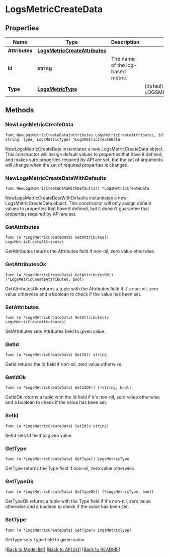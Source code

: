 # LogsMetricCreateData

## Properties

Name | Type | Description | Notes
---- | ---- | ----------- | ------
**Attributes** | [**LogsMetricCreateAttributes**](LogsMetricCreateAttributes.md) |  | 
**Id** | **string** | The name of the log-based metric. | 
**Type** | [**LogsMetricType**](LogsMetricType.md) |  | [default to LOGSMETRICTYPE_LOGS_METRICS]

## Methods

### NewLogsMetricCreateData

`func NewLogsMetricCreateData(attributes LogsMetricCreateAttributes, id string, type_ LogsMetricType) *LogsMetricCreateData`

NewLogsMetricCreateData instantiates a new LogsMetricCreateData object.
This constructor will assign default values to properties that have it defined,
and makes sure properties required by API are set, but the set of arguments
will change when the set of required properties is changed.

### NewLogsMetricCreateDataWithDefaults

`func NewLogsMetricCreateDataWithDefaults() *LogsMetricCreateData`

NewLogsMetricCreateDataWithDefaults instantiates a new LogsMetricCreateData object.
This constructor will only assign default values to properties that have it defined,
but it doesn't guarantee that properties required by API are set.

### GetAttributes

`func (o *LogsMetricCreateData) GetAttributes() LogsMetricCreateAttributes`

GetAttributes returns the Attributes field if non-nil, zero value otherwise.

### GetAttributesOk

`func (o *LogsMetricCreateData) GetAttributesOk() (*LogsMetricCreateAttributes, bool)`

GetAttributesOk returns a tuple with the Attributes field if it's non-nil, zero value otherwise
and a boolean to check if the value has been set.

### SetAttributes

`func (o *LogsMetricCreateData) SetAttributes(v LogsMetricCreateAttributes)`

SetAttributes sets Attributes field to given value.


### GetId

`func (o *LogsMetricCreateData) GetId() string`

GetId returns the Id field if non-nil, zero value otherwise.

### GetIdOk

`func (o *LogsMetricCreateData) GetIdOk() (*string, bool)`

GetIdOk returns a tuple with the Id field if it's non-nil, zero value otherwise
and a boolean to check if the value has been set.

### SetId

`func (o *LogsMetricCreateData) SetId(v string)`

SetId sets Id field to given value.


### GetType

`func (o *LogsMetricCreateData) GetType() LogsMetricType`

GetType returns the Type field if non-nil, zero value otherwise.

### GetTypeOk

`func (o *LogsMetricCreateData) GetTypeOk() (*LogsMetricType, bool)`

GetTypeOk returns a tuple with the Type field if it's non-nil, zero value otherwise
and a boolean to check if the value has been set.

### SetType

`func (o *LogsMetricCreateData) SetType(v LogsMetricType)`

SetType sets Type field to given value.



[[Back to Model list]](../README.md#documentation-for-models) [[Back to API list]](../README.md#documentation-for-api-endpoints) [[Back to README]](../README.md)


